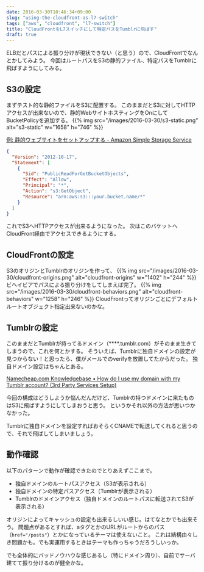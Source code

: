 ```yaml
---
date: 2016-03-30T10:46:34+09:00
slug: "using-the-cloudfront-as-l7-switch"
tags: ["aws", "cloudfront", "l7-switch"]
title: "CloudFrontをL7スイッチにして特定パスをTumblrに飛ばす"
draft: true
---
```


ELBだとパスによる振り分けが現状できない（と思う）ので、CloudFrontでなんとかしてみよう。
今回はルートパスをS3の静的ファイル、特定パスをTumblrに飛ばすようにしてみる。

## S3の設定

まずテスト的な静的ファイルをS3に配置する。
このままだとS3に対してHTTPアクセスが出来ないので、静的WebサイトホスティングをOnにしてBucketPolicyを追加する。
{{% img src="/images/2016-03-30/s3-static.png" alt="s3-static" w="1658" h="746" %}}

[例: 静的ウェブサイトをセットアップする - Amazon Simple Storage Service](https://docs.aws.amazon.com/ja_jp/AmazonS3/latest/dev/HostingWebsiteOnS3Setup.html)

``` json
{
  "Version": "2012-10-17",
  "Statement": [
    {
      "Sid": "PublicReadForGetBucketObjects",
      "Effect": "Allow",
      "Principal": "*",
      "Action": "s3:GetObject",
      "Resource": "arn:aws:s3:::your.bucket.name/*"
    }
  ]
}
```

これでS3へHTTPアクセスが出来るようになった。
次はこのバケットへCloudFront経由でアクセスできるようにする。

## CloudFrontの設定

S3のオリジンとTumblrのオリジンを作って、
{{% img src="/images/2016-03-30/cloudfront-origins.png" alt="cloudfront-origins" w="1402" h="244" %}}
ビヘイビアでパスによる振り分けをしてしまえば完了。
{{% img src="/images/2016-03-30/cloudfront-behaviors.png" alt="cloudfront-behaviors" w="1258" h="246" %}}
CloudFrontってオリジンごとにデフォルトルートオブジェクト指定出来ないのかな。

## Tumblrの設定

このままだとTumblrが持ってるドメイン（****.tumblr.com）がそのまま生きてしまうので、これを何とかする。
そういえば、Tumblrに独自ドメインの設定が見つからない！と思ったら、僕がメールでのverifyを放置してたからだった。
独自ドメイン設定はちゃんとある。

[Namecheap.com Knowledgebase • How do I use my domain with my Tumblr account? (3rd Party Services Setup)](https://www.namecheap.com/support/knowledgebase/article.aspx/9247/2208/how-do-i-use-my-domain-with-my-tumblr-account)

今回の構成はどうしようか悩んだんだけど、Tumblrの持つドメインに来たものはS3に飛ばすようにしてしまおうと思う。
というかそれ以外の方法が思いつかなかった。

Tumblrに独自ドメインを設定すればおそらくCNAMEで転送してくれると思うので、それで飛ばしてしまいましょう。

## 動作確認

以下のパターンで動作が確認できたのでとりあえずここまで。

* 独自ドメインのルートパスアクセス（S3が表示される）
* 独自ドメインの特定パスアクセス（Tumblrが表示される）
* Tumblrのドメインアクセス（独自ドメインのルートパスに転送されてS3が表示される）

オリジンによってキャッシュの設定も出来るしいい感じ。はてなとかでも出来そう。
問題点があるとすれば、aタグとかのURLがルートからのパス（`href="/posts"`）とかになっているテーマは使えないこと。
これは結構由々しき問題かも。でも実運用するときはテーマも作っちゃうだろうしいっか。

でも全体的にバッドノウハウな感じあるし（特にドメイン周り）、自前でサーバ建てて振り分けるのが健全かな。


